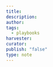 ```yaml
---
title:
description:
author:
tags:
  - playbooks
harvester:
curator:
publish: "false"
type: note
---
```

